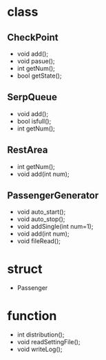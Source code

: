 # class

## CheckPoint
* void add();
* void pasue();
* int getNum();
* bool getState();

## SerpQueue
* void add();
* bool isfull();
* int getNum();

## RestArea
* int getNum();
* void add(int num);

## PassengerGenerator
* void auto_start();
* void auto_stop();
* void addSingle(int num=1);
* void add(int num);
* void fileRead();

# struct
* Passenger

# function
* int distribution();
* void readSettingFile();
* void writeLog();
